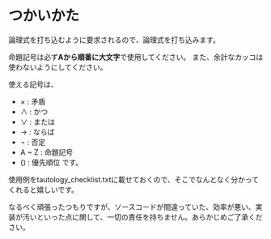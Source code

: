 # つかいかた

論理式を打ち込むように要求されるので、論理式を打ち込みます。

命題記号は必ず**Aから順番に大文字**で使用してください。
また、余計なカッコは使わないようにしてください。

使える記号は、
- × : 矛盾
- ∧ : かつ
- ∨ : または
- → : ならば
- ¬ : 否定
- A ~ Z : 命題記号
- () : 優先順位
です。

使用例をtautology_checklist.txtに載せておくので、そこでなんとなく分かってくれると嬉しいです。

なるべく頑張ったつもりですが、ソースコードが間違っていた、効率が悪い、実装が汚いといった点に関して、一切の責任を持ちません。あらかじめご了承ください。
